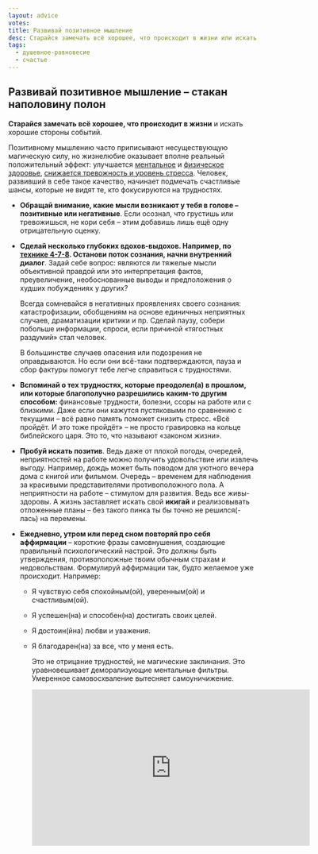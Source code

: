 ```yaml
---
layout: advice
votes:
title: Развивай позитивное мышление
desc: Старайся замечать всё хорошее, что происходит в жизни или искать хорошие стороны событий.
tags:
  - душевное-равновесие
  - счастье
---
```


## Развивай позитивное мышление – стакан наполовину полон

**Старайся замечать всё хорошее, что происходит в жизни** и искать хорошие стороны событий.

Позитивному мышлению часто приписывают несуществующую магическую силу, но жизнелюбие оказывает вполне реальный положительный эффект: улучшается [ментальное](https://psycnet.apa.org/record/1999-05981-008) и [физическое здоровье](https://onlinelibrary.wiley.com/doi/10.1002/smi.2986), [снижается тревожность и уровень стресса](https://www.sciencedirect.com/science/article/pii/S0005796715300814). Человек, развивший в себе такое качество, начинает подмечать счастливые шансы, которые не видят те, кто фокусируются на трудностях.

- **Обращай внимание, какие мысли возникают у тебя в голове – позитивные или негативные**. Если осознал, что грустишь или тревожишься, не кори себя – этим добавишь лишь ещё одну отрицательную оценку.

- **Сделай несколько глубоких вдохов-выдохов. Например, по [технике 4-7-8](good-habits). Останови поток сознания, начни внутренний диалог**. Задай себе вопрос: являются ли тяжелые мысли объективной правдой или это интерпретация фактов, преувеличение, необоснованные выводы и предположения о худших побуждениях у других?

    Всегда сомневайся в негативных проявлениях своего сознания: катастрофизации, обобщениям на основе единичных неприятных случаев, драматизации критики и пр. Сделай паузу, собери побольше информации, спроси, если причиной «тягостных раздумий» стал человек.

    В большинстве случаев опасения или подозрения не оправдываются. Но если они всё-таки подтверждаются, пауза и сбор фактуры помогут тебе легче справиться с трудностями.

- **Вспоминай о тех трудностях, которые преодолел(а) в прошлом, или которые благополучно разрешились каким-то другим способом:** финансовые трудности, болезни, ссоры на работе или с близкими. Даже если они кажутся пустяковыми по сравнению с текущими – всё равно память поможет снизить стресс. «Всё пройдёт. И это тоже пройдёт» – не просто гравировка на кольце библейского царя. Это то, что называют «законом жизни».

- **Пробуй искать позитив**. Ведь даже от плохой погоды, очередей, неприятностей на работе можно получить удовольствие или извлечь выгоду. Например, дождь может быть поводом для уютного вечера дома с книгой или фильмом. Очередь – временем для наблюдения за красивыми представителями противоположного пола. А неприятности на работе – стимулом для развития. Ведь все живы-здоровы. А жизнь заставляет искать свой **икигай** и реализовывать отложенные планы – без такого пинка ты бы точно не решился(-лась) на перемены.

- **Ежедневно, утром или перед сном повторяй про себя аффирмации** – короткие фразы самовнушения, создающие правильный психологический настрой. Это должны быть утверждения, противоположные твоим обычным страхам и недовольствам. Формулируй аффирмации так, будто желаемое уже происходит. Например:

  - Я чувствую себя спокойным(ой), уверенным(ой) и счастливым(ой).
  - Я успешен(на) и способен(на) достигать своих целей.
  - Я достоин(йна) любви и уважения.
  - Я благодарен(на) за все, что у меня есть.

    Это не отрицание трудностей, не магические заклинания. Это уравновешивает деморализующие ментальные фильтры. Умеренное самовосхваление вытесняет самоуничижение.

    <iframe width="560" height="315" src="https://www.youtube.com/embed/pr9_4en9eEs?si=rfvY_Q_LqUJCGn-9" title="YouTube video player" frameborder="0" allow="accelerometer; autoplay; clipboard-write; encrypted-media; gyroscope; picture-in-picture; web-share" referrerpolicy="strict-origin-when-cross-origin" allowfullscreen></iframe>

